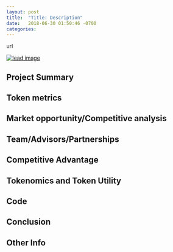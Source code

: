 ```yaml
---
layout: post
title:  "Title: Description"
date:   2018-06-30 01:50:46 -0700
categories:  
---
```

url

[![lead image](/images/.png)](url)

## Project Summary
## Token metrics
## Market opportunity/Competitive analysis
## Team/Advisors/Partnerships
## Competitive Advantage
## Tokenomics and Token Utility
## Code
## Conclusion

## Other Info
